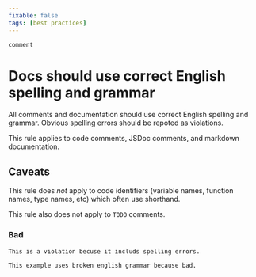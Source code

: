 ```yaml
---
fixable: false
tags: [best practices]
---
```


```grit
comment
```

# Docs should use correct English spelling and grammar

All comments and documentation should use correct English spelling and grammar. Obvious spelling errors should be repoted as violations.

This rule applies to code comments, JSDoc comments, and markdown documentation.

## Caveats

This rule does _not_ apply to code identifiers (variable names, function names, type names, etc) which often use shorthand.

This rule also does not apply to `TODO` comments.

### Bad

```md
This is a violation becuse it includs spelling errors.
```

```md
This example uses broken english grammar because bad.
```
